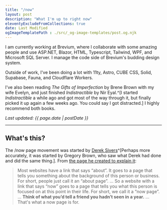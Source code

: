 ```yaml
---
title: "/now"
layout: post
description: "What I'm up to right now"
eleventyExcludeFromCollections: true
date: Last Modified
ogImageTemplatePath : ./src/_og-image-templates/post.og.njk
---
```


I am currently working at Brevium, where I collaborate with some amazing people 
and use ASP.NET, Blazor, HTML, Typescript, Tailwind, WPF, and Microsoft SQL Server. I 
manage the code side of Brevium's budding design system.

Outside of work, I've been doing a lot with 11ty, Astro, CUBE CSS, Solid, Supabase, 
Fauna, and Cloudflare Workers. 

I've also been reading _The Gifts of Imperfection_ 
by Brene Brown with my wife Evelyn, and just finished _Indistractible_ by Nir 
Eyal.^[I started _Indistractible_ a while ago and got most of the way through 
it, but finally picked it up again a few weeks ago. You could say I got 
distracted.] I highly recommend both books.

_Last updated: {{ page.date | postDate }}_

<hr/>

## What's this?
The /now page movement was started by [Derek Sivers](https://sive.rs/nowff)^[Perhaps more accurately, it was started by Gregory Brown, who saw what Derek had done and did the same thing.]. From [the page he created to explain it](https://nownownow.com/about):

> Most websites have a link that says “about”. It goes to a page that tells you something about the background of this person or business. For short, people just call it an “about page”.
> ...
> So a website with a link that says “now” goes to a page that tells you what this person is focused on at this point in their life. For short, we call it a “now page”.
> ... **Think of what you’d tell a friend you hadn’t seen in a year.** ... That's what a now page is for.